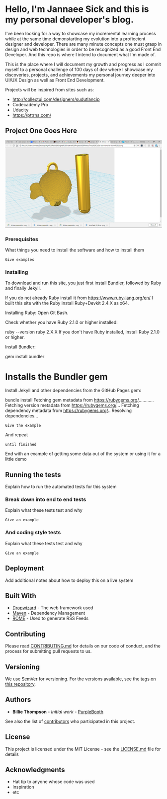 # Hello, I'm Jannaee Sick and this is my personal developer's blog.

I've been looking for a way to showcase my incremental learning process while at the same time demonstarting my evolution into a profiecient designer and developer. There are many minute concepts one must grasp in design and web technologies in order to be recognized as a good Front End Developer. And this repo is where I intend to document what I'm made of.

This is the place where I will document my growth and progress as I commit myself to a personal challenge of 100 days of dev where I showcase my discoveries, projects, and achievements my personal journey deeper into UI/UX Design as well as Front End Development.

Projects will be inspired from sites such as:
* http://collectui.com/designers/sudutlancip
* Codecademy Pro 
* Udacity
* https://pttrns.com/


## Project One Goes Here

![Image of testfile](src/images/testimage.png)


### Prerequisites

What things you need to install the software and how to install them

```
Give examples
```

### Installing

To download and run this site, you just first install Bundler, followed by Ruby and finally Jekyll.

If you do not already Ruby install it from https://www.ruby-lang.org/en/
I built this site with the Ruby install Ruby+Devkit 2.4.X as x64.

Installing Ruby:
Open Git Bash.

Check whether you have Ruby 2.1.0 or higher installed:

ruby --version
ruby 2.X.X
If you don't have Ruby installed, install Ruby 2.1.0 or higher.

Install Bundler:

gem install bundler
# Installs the Bundler gem


Install Jekyll and other dependencies from the GitHub Pages gem:

bundle install
Fetching gem metadata from https://rubygems.org/............
Fetching version metadata from https://rubygems.org/...
Fetching dependency metadata from https://rubygems.org/..
Resolving dependencies...

```
Give the example
```

And repeat

```
until finished
```

End with an example of getting some data out of the system or using it for a little demo

## Running the tests

Explain how to run the automated tests for this system

### Break down into end to end tests

Explain what these tests test and why

```
Give an example
```

### And coding style tests

Explain what these tests test and why

```
Give an example
```

## Deployment

Add additional notes about how to deploy this on a live system

## Built With

* [Dropwizard](http://www.dropwizard.io/1.0.2/docs/) - The web framework used
* [Maven](https://maven.apache.org/) - Dependency Management
* [ROME](https://rometools.github.io/rome/) - Used to generate RSS Feeds

## Contributing

Please read [CONTRIBUTING.md](https://gist.github.com/PurpleBooth/b24679402957c63ec426) for details on our code of conduct, and the process for submitting pull requests to us.

## Versioning

We use [SemVer](http://semver.org/) for versioning. For the versions available, see the [tags on this repository](https://github.com/your/project/tags). 

## Authors

* **Billie Thompson** - *Initial work* - [PurpleBooth](https://github.com/PurpleBooth)

See also the list of [contributors](https://github.com/your/project/contributors) who participated in this project.

## License

This project is licensed under the MIT License - see the [LICENSE.md](LICENSE.md) file for details

## Acknowledgments

* Hat tip to anyone whose code was used
* Inspiration
* etc
